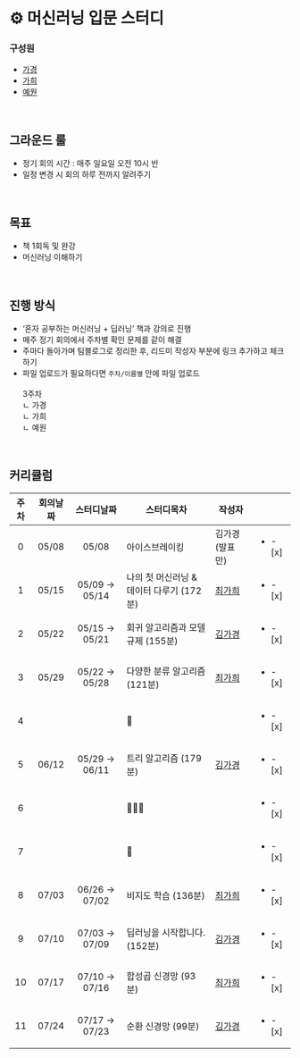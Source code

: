 # ⚙ 머신러닝 입문 스터디
### 구성원

- [가경](https://github.com/GaGa-Kim)
- [가희](https://github.com/cutehumanS2) 
- [예원](https://github.com/dolylupec)
</br>

## 그라운드 룰

- 정기 회의 시간 : 매주 일요일 오전 10시 반
- 일정 변경 시 회의 하루 전까지 알려주기
</br>

## 목표

- 책  1회독 및 완강
- 머신러닝 이해하기
</br>

## 진행 방식

- ‘혼자 공부하는 머신러닝 + 딥러닝’ 책과 강의로 진행
- 매주 정기 회의에서 주차별 확인 문제를 같이 해결
- 주마다 돌아가며 팀블로그로 정리한 후, 리드미 작성자 부분에 링크 추가하고 체크하기
- 파일 업로드가 필요하다면 `주차/이름별` 안에 파일 업로드</br></br>
3주차<br>
ㄴ 가경<br>
ㄴ 가희<br>
ㄴ 예원<br>

</br>

## 커리큘럼

|주차|회의날짜|스터디날짜|스터디목차|작성자||
|:-------:|:----:|:----:|----|----|----|
|0|05/08|05/08|아이스브레이킹|김가경 (발표만)|<ul><li>- [x] </li></ul>|
|1|05/15|05/09 → 05/14|나의 첫 머신러닝 & 데이터 다루기 (172분)|[최가희](https://dsc-sookmyung.tistory.com/320)|<ul><li>- [x] </li></ul>|
|2|05/22|05/15 → 05/21|회귀 알고리즘과 모델 규제 (155분)|[김가경](https://dsc-sookmyung.tistory.com/321)|<ul><li>- [x] </li></ul>|
|3|05/29|05/22 → 05/28|다양한 분류 알고리즘 (121분)|[최가희](https://dsc-sookmyung.tistory.com/324)|<ul><li>- [x] </li></ul>|
|4|||🤸||<ul><li>- [x] </li></ul>|
|5|06/12|05/29 → 06/11|트리 알고리즘 (179분)|[김가경](https://dsc-sookmyung.tistory.com/330?category=1044418)|<ul><li>- [x] </li></ul>|
|6|||🤸🏻‍♀️||<ul><li>- [x] </li></ul>|
|7|||🤸||<ul><li>- [x] </li></ul>|
|8|07/03|06/26 → 07/02|	비지도 학습 (136분)|[최가희](https://dsc-sookmyung.tistory.com/344)|<ul><li>- [x] </li></ul>|
|9|07/10|07/03 → 07/09|딥러닝을 시작합니다. (152분)|[김가경](https://dsc-sookmyung.tistory.com/346)|<ul><li>- [x] </li></ul>|
|10|07/17|07/10 → 07/16|	합성곱 신경망 (93분)|[최가희](https://dsc-sookmyung.tistory.com/350)|<ul><li>- [x] </li></ul>|
|11|07/24|07/17 → 07/23|	순환 신경망 (99분)|	[김가경](https://dsc-sookmyung.tistory.com/351)|<ul><li>- [x] </li></ul>|
